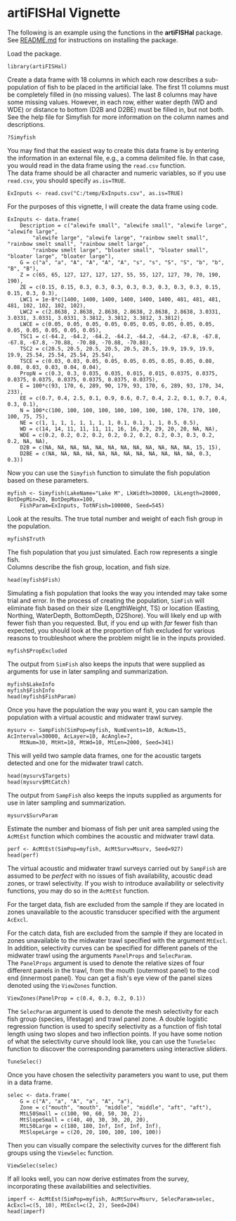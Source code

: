 artiFISHal Vignette
===================

The following is an example using the functions in the **artiFISHal** package.  
See [README.md](https://github.com/JVAdams/artiFISHal/blob/master/README.md) for instructions on installing the package.

Load the package.

	library(artiFISHal)

Create a data frame with 18 columns in which each row describes a sub-population of fish to be placed in the artificial lake. 
The first 11 columns must be completely filled in (no missing values). The last 8 columns may have some missing values. 
However, in each row, either water depth (WD and WDE) or distance to bottom (D2B and D2BE) must be filled in, but not both. 
See the help file for Simyfish for more information on the column names and descriptions.

	?Simyfish

You may find that the easiest way to create this data frame is by entering the information in an external file, 
e.g., a comma delimited file.  In that case, you would read in the data frame using the `read.csv` function.  
The data frame should be all character and numeric variables, so if you use `read.csv`, you should specify `as.is=TRUE`.

	ExInputs <- read.csv("C:/temp/ExInputs.csv", as.is=TRUE)

For the purposes of this vignette, I will create the data frame using code.

	ExInputs <- data.frame(
		Description = c("alewife small", "alewife small", "alewife large", "alewife large", 
			"alewife large", "alewife large", "rainbow smelt small", "rainbow smelt small", "rainbow smelt large", 
			"rainbow smelt large", "bloater small", "bloater small", "bloater large", "bloater large"), 
		G = c("a", "a", "A", "A", "A", "A", "s", "s", "S", "S", "b", "b", "B", "B"), 
		Z = c(65, 65, 127, 127, 127, 127, 55, 55, 127, 127, 70, 70, 190, 190), 
		ZE = c(0.15, 0.15, 0.3, 0.3, 0.3, 0.3, 0.3, 0.3, 0.3, 0.3, 0.15, 0.15, 0.3, 0.3), 
		LWC1 = 1e-8*c(1400, 1400, 1400, 1400, 1400, 1400, 481, 481, 481, 481, 102, 102, 102, 102), 
		LWC2 = c(2.8638, 2.8638, 2.8638, 2.8638, 2.8638, 2.8638, 3.0331, 3.0331, 3.0331, 3.0331, 3.3812, 3.3812, 3.3812, 3.3812), 
		LWCE = c(0.05, 0.05, 0.05, 0.05, 0.05, 0.05, 0.05, 0.05, 0.05, 0.05, 0.05, 0.05, 0.05, 0.05), 
		TSC1 = c(-64.2, -64.2, -64.2, -64.2, -64.2, -64.2, -67.8, -67.8, -67.8, -67.8, -70.88, -70.88, -70.88, -70.88), 
		TSC2 = c(20.5, 20.5, 20.5, 20.5, 20.5, 20.5, 19.9, 19.9, 19.9, 19.9, 25.54, 25.54, 25.54, 25.54), 
		TSCE = c(0.03, 0.03, 0.05, 0.05, 0.05, 0.05, 0.05, 0.05, 0.08, 0.08, 0.03, 0.03, 0.04, 0.04), 
		PropN = c(0.3, 0.3, 0.035, 0.035, 0.015, 0.015, 0.0375, 0.0375, 0.0375, 0.0375, 0.0375, 0.0375, 0.0375, 0.0375), 
		E = 100*c(93, 170, 6, 289, 90, 179, 93, 170, 6, 289, 93, 170, 34, 233), 
		EE = c(0.7, 0.4, 2.5, 0.1, 0.9, 0.6, 0.7, 0.4, 2.2, 0.1, 0.7, 0.4, 0.3, 0.1), 
		N = 100*c(100, 100, 100, 100, 100, 100, 100, 100, 170, 170, 100, 100, 75, 75), 
		NE = c(1, 1, 1, 1, 1, 1, 1, 1, 0.1, 0.1, 1, 1, 0.5, 0.5), 
		WD = c(14, 14, 11, 11, 11, 11, 16, 16, 29, 29, 20, 20, NA, NA), 
		WDE = c(0.2, 0.2, 0.2, 0.2, 0.2, 0.2, 0.2, 0.2, 0.3, 0.3, 0.2, 0.2, NA, NA), 
		D2B = c(NA, NA, NA, NA, NA, NA, NA, NA, NA, NA, NA, NA, 15, 15), 
		D2BE = c(NA, NA, NA, NA, NA, NA, NA, NA, NA, NA, NA, NA, 0.3, 0.3))

Now you can use the `Simyfish` function to simulate the fish population based on these parameters.

	myfish <- Simyfish(LakeName="Lake M", LkWidth=30000, LkLength=20000, BotDepMin=20, BotDepMax=100, 
		FishParam=ExInputs, TotNFish=100000, Seed=545)

Look at the results.  The true total number and weight of each fish group in the population.

	myfish$Truth

The fish population that you just simulated.  Each row represents a single fish.  
Columns describe the fish group, location, and fish size.

	head(myfish$Fish)

Simulating a fish population that looks the way you intended may take some trial and error.
In the process of creating the population, `SimFish` will eliminate fish based on their size (LengthWeight, TS) or 
location (Easting, Northing, WaterDepth, BottomDepth, D2Shore).
You will likely end up with fewer fish than you requested.
But, if you end up with *far* fewer fish than expected, you should look at the proportion of fish excluded
for various reasons to troubleshoot where the problem might lie in the inputs provided.

	myfish$PropExcluded

The output from `SimFish` also keeps the inputs that were supplied as arguments for use in later sampling and summarization.

	myfish$LakeInfo
	myfish$FishInfo
	head(myfish$FishParam)

Once you have the population the way you want it, you can sample the population with a virtual acoustic and midwater trawl survey.

	mysurv <- SampFish(SimPop=myfish, NumEvents=10, AcNum=15, AcInterval=30000, AcLayer=10, AcAngle=7, 
		MtNum=30, MtHt=10, MtWd=10, MtLen=2000, Seed=341)

This will yeild two sample data frames, one for the acoustic targets detected and one for the midwater trawl catch.

	head(mysurv$Targets)
	head(mysurv$MtCatch)

The output from `SampFish` also keeps the inputs supplied as arguments for use in later sampling and summarization.

	mysurv$SurvParam

Estimate the number and biomass of fish per unit area sampled using the `AcMtEst` function
which combines the acoustic and midwater trawl data.

	perf <- AcMtEst(SimPop=myfish, AcMtSurv=Msurv, Seed=927)
	head(perf)

The virtual acoustic and midwater trawl surveys carried out by `SampFish` are assumed to be *perfect* with no issues of fish availability, 
acoustic dead zones, or trawl selectivity.
If you wish to introduce availability or selectivity functions, you may do so in the `AcMtEst` function.

For the target data, fish are excluded from the sample if they are located in zones unavailable to the acoustic transducer
specified with the argument `AcExcl`.  

For the catch data, fish are excluded from the sample if they are located in zones unavailable to the midwater trawl
specified with the argument `MtExcl`.  
In addition, selectivity curves can be specified for different panels of the midwater trawl using the arguments 
`PanelProps` and `SelecParam`.  
The `PanelProps` argument is used to denote the relative sizes of four different panels in the trawl,
from the mouth (outermost panel) to the cod end (innermost panel).
You can get a fish's eye view of the panel sizes denoted using the `ViewZones` function.

	ViewZones(PanelProp = c(0.4, 0.3, 0.2, 0.1))

The `SelecParam` argument is used to denote the mesh selectivity for each fish group (species, lifestage) and trawl panel zone.
A double logistic regression function is used to specify selectivity as a function of fish total length
using two slopes and two inflection points.
If you have some notion of what the selectivity curve should look like, 
you can use the `TuneSelec` function to discover the corresponding parameters using interactive *sliders*.

	TuneSelec()

Once you have chosen the selectivity parameters you want to use, put them in a data frame.

	selec <- data.frame(
		G = c("A", "a", "A", "a", "A", "a"),
		Zone = c("mouth", "mouth", "middle", "middle", "aft", "aft"),
		MtL50Small = c(100, 90, 60, 50, 30, 2),
		MtSlopeSmall = c(40, 40, 30, 30, 20, 20),
		MtL50Large = c(180, 180, Inf, Inf, Inf, Inf),
		MtSlopeLarge = c(20, 20, 100, 100, 100, 100))

Then you can visually compare the selectivity curves for the different fish groups using the `ViewSelec` function.

	ViewSelec(selec)

If all looks well, you can now derive estimates from the survey, incorporating these availabilities and selectivities.

	imperf <- AcMtEst(SimPop=myfish, AcMtSurv=Msurv, SelecParam=selec, AcExcl=c(5, 10), MtExcl=c(2, 2), Seed=204)
	head(imperf)
